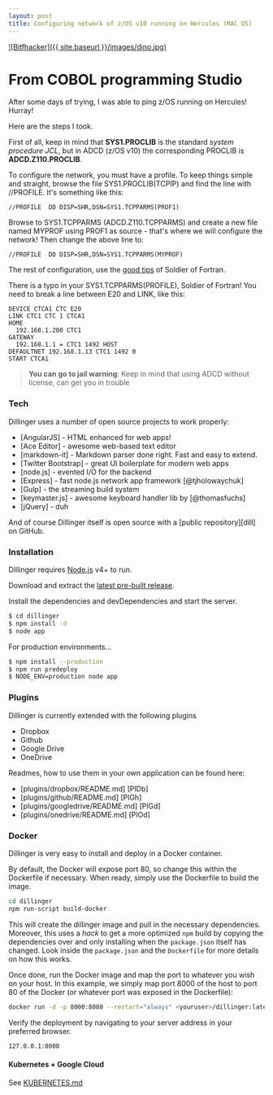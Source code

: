 ```yaml
---
layout: post
title: Configuring network of z/OS v10 running on Hercules (MAC OS)
---
```


[![Bitfhacker]({{ site.baseurl }}/images/dino.jpg)](https://bitfhacker.github.io/)

# From COBOL programming Studio

After some days of trying, I was able to ping z/OS running on Hercules! Hurray!

Here are the steps I took.

First of all, keep in mind that **SYS1.PROCLIB** is the standard *system procedure JCL*, but in ADCD (z/OS v10) the corresponding PROCLIB is **ADCD.Z110.PROCLIB**.

To configure the network, you must have a profile. To keep things simple and straight, browse the file SYS1.PROCLIB(TCPIP) and find the line with //PROFILE. It's something like this:

    //PROFILE  DD DISP=SHR,DSN=SYS1.TCPPARMS(PROF1)

Browse to SYS1.TCPPARMS (ADCD.Z110.TCPPARMS) and create a new file named MYPROF using PROF1 as source - that's where we will configure the network! Then change the above line to:

    //PROFILE  DD DISP=SHR,DSN=SYS1.TCPPARMS(MYPROF)

The rest of configuration, use the [good tips] of Soldier of Fortran. 

There is a typo in your SYS1.TCPPARMS(PROFILE), Soldier of Fortran! You need to break a line between E20 and LINK, like this: 

    DEVICE CTCA1 CTC E20
    LINK CTC1 CTC 1 CTCA1
    HOME
      192.168.1.200 CTC1
    GATEWAY
      192.168.1.1 = CTC1 1492 HOST
    DEFAULTNET 192.168.1.13 CTC1 1492 0
    START CTCA1



> **You can go to jail warning**: Keep in mind that using ADCD without license, can get you in trouble


### Tech

Dillinger uses a number of open source projects to work properly:

* [AngularJS] - HTML enhanced for web apps!
* [Ace Editor] - awesome web-based text editor
* [markdown-it] - Markdown parser done right. Fast and easy to extend.
* [Twitter Bootstrap] - great UI boilerplate for modern web apps
* [node.js] - evented I/O for the backend
* [Express] - fast node.js network app framework [@tjholowaychuk]
* [Gulp] - the streaming build system
* [keymaster.js] - awesome keyboard handler lib by [@thomasfuchs]
* [jQuery] - duh

And of course Dillinger itself is open source with a [public repository][dill]
 on GitHub.

### Installation

Dillinger requires [Node.js](https://nodejs.org/) v4+ to run.

Download and extract the [latest pre-built release](https://github.com/joemccann/dillinger/releases).

Install the dependencies and devDependencies and start the server.

```sh
$ cd dillinger
$ npm install -d
$ node app
```

For production environments...

```sh
$ npm install --production
$ npm run predeploy
$ NODE_ENV=production node app
```

### Plugins

Dillinger is currently extended with the following plugins

* Dropbox
* Github
* Google Drive
* OneDrive

Readmes, how to use them in your own application can be found here:

* [plugins/dropbox/README.md] [PlDb]
* [plugins/github/README.md] [PlGh]
* [plugins/googledrive/README.md] [PlGd]
* [plugins/onedrive/README.md] [PlOd]


### Docker
Dillinger is very easy to install and deploy in a Docker container.

By default, the Docker will expose port 80, so change this within the Dockerfile if necessary. When ready, simply use the Dockerfile to build the image.

```sh
cd dillinger
npm run-script build-docker
```
This will create the dillinger image and pull in the necessary dependencies. Moreover, this uses a _hack_ to get a more optimized `npm` build by copying the dependencies over and only installing when the `package.json` itself has changed.  Look inside the `package.json` and the `Dockerfile` for more details on how this works.

Once done, run the Docker image and map the port to whatever you wish on your host. In this example, we simply map port 8000 of the host to port 80 of the Docker (or whatever port was exposed in the Dockerfile):

```sh
docker run -d -p 8000:8080 --restart="always" <youruser>/dillinger:latest
```

Verify the deployment by navigating to your server address in your preferred browser.

```sh
127.0.0.1:8000
```

#### Kubernetes + Google Cloud

See [KUBERNETES.md](https://github.com/joemccann/dillinger/blob/master/KUBERNETES.md)




   [good tips]: <http://mainframed767.tumblr.com/post/114411700159/hercules-on-mac-os-x-yosemite>
